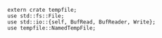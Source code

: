 ```rust,edition2018
extern crate tempfile;
use std::fs::File;
use std::io::{self, BufRead, BufReader, Write};
use tempfile::NamedTempFile;
``` 